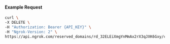 <!-- Code generated for API Clients. DO NOT EDIT. -->

#### Example Request

```bash
curl \
-X DELETE \
-H "Authorization: Bearer {API_KEY}" \
-H "Ngrok-Version: 2" \
https://api.ngrok.com/reserved_domains/rd_32ELEiXmgYnMmAx2rX3qJXK6Gxy/certificate_management_policy
```
